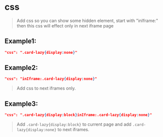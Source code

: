 # css
>Add css so you can show some hidden element, start with "inIframe:" then this css will effect only in next iframe page

Example1:
--
```JSON
"css": ".card-lazy{display:none}"
```

Example2:
--
```JSON
"css": "inIframe:.card-lazy{display:none}"
```
>Add css to next iframes only.

Example3:
--
```JSON
"css": ".card-lazy{display:block}inIframe:.card-lazy{display:none}"
```
>Add `.card-lazy{display:block}` to current page and add `.card-lazy{display:none}` to next iframes.